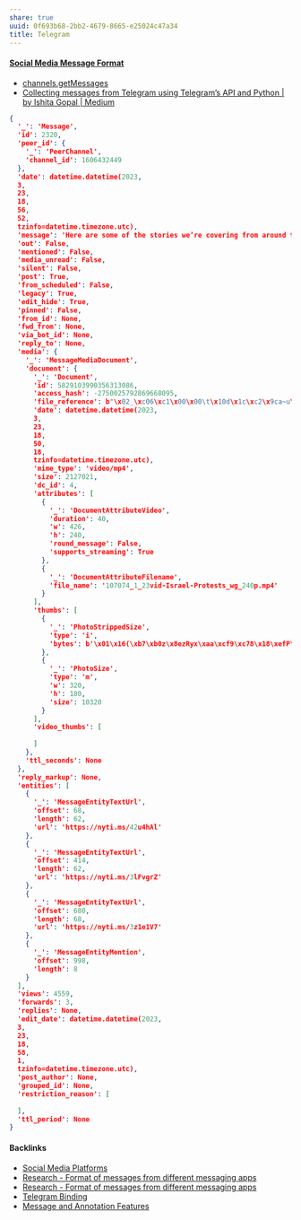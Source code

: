 ```yaml
---
share: true
uuid: 0f693b68-2bb2-4679-8665-e25024c47a34
title: Telegram
---
```

#### [Social Media Message Format](../ea6dd9c4-c148-4631-af5f-63ffe73fceb3)

* [channels.getMessages](https://core.telegram.org/method/channels.getMessages)
* [Collecting messages from Telegram using Telegram’s API and Python | by Ishita Gopal | Medium](https://medium.com/@ishitagopal/collecting-messages-from-telegram-using-telegrams-api-and-python-5d7e4a9286b2)


``` json
{
  '_': 'Message',
  'id': 2320,
  'peer_id': {
    '_': 'PeerChannel',
    'channel_id': 1606432449
  },
  'date': datetime.datetime(2023,
  3,
  23,
  18,
  56,
  52,
  tzinfo=datetime.timezone.utc),
  'message': 'Here are some of the stories we’re covering from around the world:\n\nIn Israel, Another Divisive Law on Another Day of Mass Protest\n\nIsrael’s Parliament passed legislation early Thursday that would make it more difficult to declare prime ministers incapacitated and remove them from office, a move that critics said was aimed at protecting the country’s leader, Benjamin Netanyahu, who is on trial for corruption.\n\n‘Give Me an Abrams!’ Ukrainian Tank Commanders Grow Impatient.\n\nUkraine’s military, equipped with Soviet-era tanks and relying on decades-old training, is holding its own against Russia’s attacks. But commanders long for Western weapons, and are growing impatient.\n\nLeader of Indian Party Opposing Modi Is Sentenced in Defamation Case\n\nRahul Gandhi, the leader of the main party opposing Prime Minister Narendra Modi of India, was convicted of defamation and sentenced to prison on Thursday, the latest blow to the beleaguered opposition party just a year before national elections.\n\n@nytimes',
  'out': False,
  'mentioned': False,
  'media_unread': False,
  'silent': False,
  'post': True,
  'from_scheduled': False,
  'legacy': True,
  'edit_hide': True,
  'pinned': False,
  'from_id': None,
  'fwd_from': None,
  'via_bot_id': None,
  'reply_to': None,
  'media': {
    '_': 'MessageMediaDocument',
    'document': {
      '_': 'Document',
      'id': 5829103990356313086,
      'access_hash': -2750025792869668095,
      'file_reference': b"\x02_\xc06\xc1\x00\x00\t\x10d\x1c\xc2\x9ca~u\xaaS\xdcqA'Z\x06}r \x9a\xb0",
      'date': datetime.datetime(2023,
      3,
      23,
      18,
      50,
      18,
      tzinfo=datetime.timezone.utc),
      'mime_type': 'video/mp4',
      'size': 2127021,
      'dc_id': 4,
      'attributes': [
        {
          '_': 'DocumentAttributeVideo',
          'duration': 40,
          'w': 426,
          'h': 240,
          'round_message': False,
          'supports_streaming': True
        },
        {
          '_': 'DocumentAttributeFilename',
          'file_name': '107074_1_23vid-Israel-Protests_wg_240p.mp4'
        }
      ],
      'thumbs': [
        {
          '_': 'PhotoStrippedSize',
          'type': 'i',
          'bytes': b'\x01\x16(\xb7\xb0z\x8ezRyx\xaa\xcf9\xc78\x18\xefP\xa5\xcc\xa8q$\x99\x1dA4\xc0\xd0\xf2\xcf\xa5\x1e]V]G\xb1\x03?J\x93\xfbB#\x8c\xe6\x90\x120T\x19c\x81EQ\x9a\xed\x1d\xc9\x07\xaf\xf8QL\nSM\xe6\x11\xc6\x00\xf7\xa3;\xd5A\xfe\x11\x8a(\xa4\x02\x1eq\x8e\xa7\xbd#\x0cw\xa2\x8a\x00h\xc6N\x7fJ(\xa2\x80?'
        },
        {
          '_': 'PhotoSize',
          'type': 'm',
          'w': 320,
          'h': 180,
          'size': 10320
        }
      ],
      'video_thumbs': [
        
      ]
    },
    'ttl_seconds': None
  },
  'reply_markup': None,
  'entities': [
    {
      '_': 'MessageEntityTextUrl',
      'offset': 68,
      'length': 62,
      'url': 'https://nyti.ms/42u4hAl'
    },
    {
      '_': 'MessageEntityTextUrl',
      'offset': 414,
      'length': 62,
      'url': 'https://nyti.ms/3lFvgrZ'
    },
    {
      '_': 'MessageEntityTextUrl',
      'offset': 680,
      'length': 68,
      'url': 'https://nyti.ms/3z1e1V7'
    },
    {
      '_': 'MessageEntityMention',
      'offset': 998,
      'length': 8
    }
  ],
  'views': 4559,
  'forwards': 3,
  'replies': None,
  'edit_date': datetime.datetime(2023,
  3,
  23,
  18,
  58,
  1,
  tzinfo=datetime.timezone.utc),
  'post_author': None,
  'grouped_id': None,
  'restriction_reason': [
    
  ],
  'ttl_period': None
}
```

#### Backlinks

* [Social Media Platforms](/5e30f762-9b65-479a-9d72-e84a5d9e12da)
* [Research - Format of messages from different messaging apps](/6af8ae27-bf2e-4228-aaba-d28f82f4e329)
* [Research - Format of messages from different messaging apps](/6af8ae27-bf2e-4228-aaba-d28f82f4e329)
* [Telegram Binding](/ec8c9244-b8d5-43ec-9432-cad045c075e5)
* [Message and Annotation Features](/6552b8a8-8811-4f7d-b9ea-79973bb7babd)